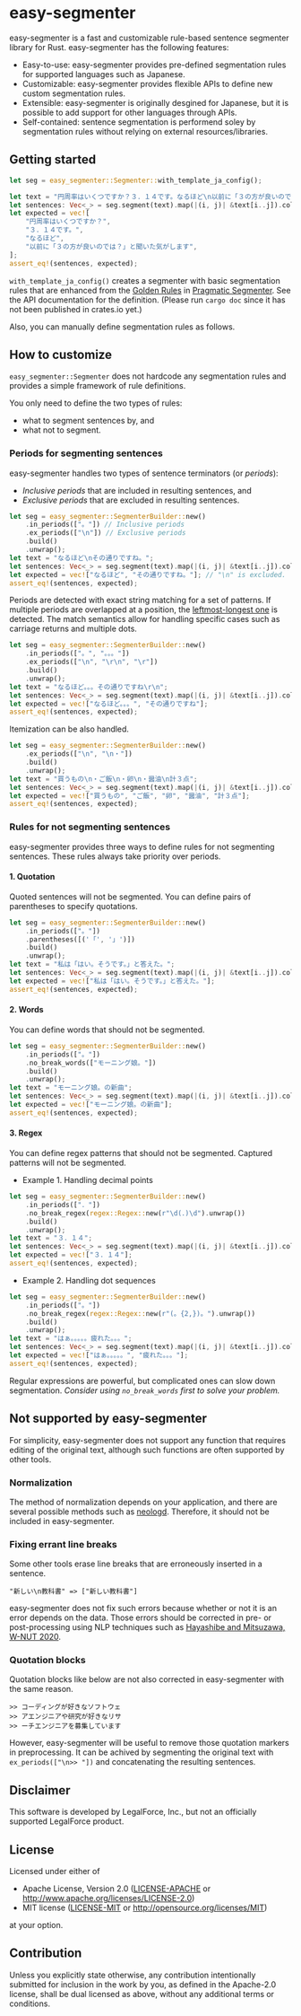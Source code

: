 # easy-segmenter

easy-segmenter is a fast and customizable rule-based sentence segmenter library for Rust.
easy-segmenter has the following features:

- Easy-to-use: easy-segmenter provides pre-defined segmentation rules for supported
  languages such as Japanese.
- Customizable: easy-segmenter provides flexible APIs to define new custom segmentation
  rules.
- Extensible: easy-segmenter is originally desgined for Japanese, but it is possible to
  add support for other languages through APIs.
- Self-contained: sentence segmentation is performend soley by segmentation rules
  without relying on external resources/libraries.

## Getting started

```rust
let seg = easy_segmenter::Segmenter::with_template_ja_config();

let text = "円周率はいくつですか？３．１４です。なるほど\n以前に「３の方が良いのでは？」と聞いた気がします";
let sentences: Vec<_> = seg.segment(text).map(|(i, j)| &text[i..j]).collect();
let expected = vec![
    "円周率はいくつですか？",
    "３．１４です。",
    "なるほど",
    "以前に「３の方が良いのでは？」と聞いた気がします",
];
assert_eq!(sentences, expected);
```

`with_template_ja_config()` creates a segmenter with basic segmentation rules that
are enhanced from the [Golden Rules](https://github.com/diasks2/pragmatic_segmenter#golden-rules-japanese) in [Pragmatic Segmenter](https://github.com/diasks2/pragmatic_segmenter).
See the API documentation for the definition. (Please run `cargo doc` since it has not been published in crates.io yet.)

Also, you can manually define segmentation rules as follows.

## How to customize

`easy_segmenter::Segmenter` does not hardcode any segmentation rules and
provides a simple framework of rule definitions.

You only need to define the two types of rules:
- what to segment sentences by, and
- what not to segment.

### Periods for segmenting sentences

easy-segmenter handles two types of sentence terminators (or *periods*):

- *Inclusive periods* that are included in resulting sentences, and
- *Exclusive periods* that are excluded in resulting sentences.

```rust
let seg = easy_segmenter::SegmenterBuilder::new()
    .in_periods(["。"]) // Inclusive periods
    .ex_periods(["\n"]) // Exclusive periods
    .build()
    .unwrap();
let text = "なるほど\nその通りですね。";
let sentences: Vec<_> = seg.segment(text).map(|(i, j)| &text[i..j]).collect();
let expected = vec!["なるほど", "その通りですね。"]; // "\n" is excluded.
assert_eq!(sentences, expected);
```

Periods are detected with exact string matching for a set of patterns.
If multiple periods are overlapped at a position,
the [leftmost-longest one](https://docs.rs/aho-corasick/latest/aho_corasick/enum.MatchKind.html#variant.LeftmostLongest) is detected.
The match semantics allow for handling specific cases such as carriage returns and multiple dots.

```rust
let seg = easy_segmenter::SegmenterBuilder::new()
    .in_periods(["。", "。。。"])
    .ex_periods(["\n", "\r\n", "\r"])
    .build()
    .unwrap();
let text = "なるほど。。。その通りですね\r\n";
let sentences: Vec<_> = seg.segment(text).map(|(i, j)| &text[i..j]).collect();
let expected = vec!["なるほど。。。", "その通りですね"];
assert_eq!(sentences, expected);
```

Itemization can be also handled.

```rust
let seg = easy_segmenter::SegmenterBuilder::new()
    .ex_periods(["\n", "\n・"])
    .build()
    .unwrap();
let text = "買うもの\n・ご飯\n・卵\n・醤油\n計３点";
let sentences: Vec<_> = seg.segment(text).map(|(i, j)| &text[i..j]).collect();
let expected = vec!["買うもの", "ご飯", "卵", "醤油", "計３点"];
assert_eq!(sentences, expected);
```

### Rules for not segmenting sentences

easy-segmenter provides three ways to define rules for not segmenting sentences.
These rules always take priority over periods.

#### 1. Quotation

Quoted sentences will not be segmented.
You can define pairs of parentheses to specify quotations.

```rust
let seg = easy_segmenter::SegmenterBuilder::new()
    .in_periods(["。"])
    .parentheses([('「', '」')])
    .build()
    .unwrap();
let text = "私は「はい。そうです。」と答えた。";
let sentences: Vec<_> = seg.segment(text).map(|(i, j)| &text[i..j]).collect();
let expected = vec!["私は「はい。そうです。」と答えた。"];
assert_eq!(sentences, expected);
```

#### 2. Words

You can define words that should not be segmented.

```rust
let seg = easy_segmenter::SegmenterBuilder::new()
    .in_periods(["。"])
    .no_break_words(["モーニング娘。"])
    .build()
    .unwrap();
let text = "モーニング娘。の新曲";
let sentences: Vec<_> = seg.segment(text).map(|(i, j)| &text[i..j]).collect();
let expected = vec!["モーニング娘。の新曲"];
assert_eq!(sentences, expected);
```

#### 3. Regex

You can define regex patterns that should not be segmented.
Captured patterns will not be segmented.

- Example 1. Handling decimal points

```rust
let seg = easy_segmenter::SegmenterBuilder::new()
    .in_periods(["．"])
    .no_break_regex(regex::Regex::new(r"\d(．)\d").unwrap())
    .build()
    .unwrap();
let text = "３．１４";
let sentences: Vec<_> = seg.segment(text).map(|(i, j)| &text[i..j]).collect();
let expected = vec!["３．１４"];
assert_eq!(sentences, expected);
```

- Example 2. Handling dot sequences

```rust
let seg = easy_segmenter::SegmenterBuilder::new()
    .in_periods(["。"])
    .no_break_regex(regex::Regex::new(r"(。{2,})。").unwrap())
    .build()
    .unwrap();
let text = "はぁ。。。。。疲れた。。。";
let sentences: Vec<_> = seg.segment(text).map(|(i, j)| &text[i..j]).collect();
let expected = vec!["はぁ。。。。。", "疲れた。。。"];
assert_eq!(sentences, expected);
```

Regular expressions are powerful, but complicated ones can slow down segmentation.
*Consider using `no_break_words` first to solve your problem.*

## Not supported by easy-segmenter

For simplicity, easy-segmenter does not support any function that requires editing of the original text,
although such functions are often supported by other tools.

### Normalization

The method of normalization depends on your application, and there are several possible methods
such as [neologd](https://github.com/neologd/mecab-ipadic-neologd/wiki/Regexp).
Therefore, it should not be included in easy-segmenter.

### Fixing errant line breaks

Some other tools erase line breaks that are erroneously inserted in a sentence.

```text
"新しい\n教科書" => ["新しい教科書"]
```

easy-segmenter does not fix such errors because whether or not it is an error depends on the data.
Those errors should be corrected in pre- or post-processing using NLP techniques such as [Hayashibe and Mitsuzawa, W-NUT 2020](https://aclanthology.org/2020.wnut-1.10.pdf).

### Quotation blocks

Quotation blocks like below are not also corrected in easy-segmenter with the same reason.

```text
>> コーディングが好きなソフトウェ
>> アエンジニアや研究が好きなリサ
>> ーチエンジニアを募集しています
```

However, easy-segmenter will be useful to remove those quotation markers in preprocessing.
It can be achived by segmenting the original text with `ex_periods(["\n>> "])` and concatenating the resulting sentences.

## Disclaimer

This software is developed by LegalForce, Inc.,
but not an officially supported LegalForce product.

## License

Licensed under either of

 * Apache License, Version 2.0
   ([LICENSE-APACHE](LICENSE-APACHE) or http://www.apache.org/licenses/LICENSE-2.0)
 * MIT license
   ([LICENSE-MIT](LICENSE-MIT) or http://opensource.org/licenses/MIT)

at your option.

## Contribution

Unless you explicitly state otherwise, any contribution intentionally submitted
for inclusion in the work by you, as defined in the Apache-2.0 license, shall be
dual licensed as above, without any additional terms or conditions.
